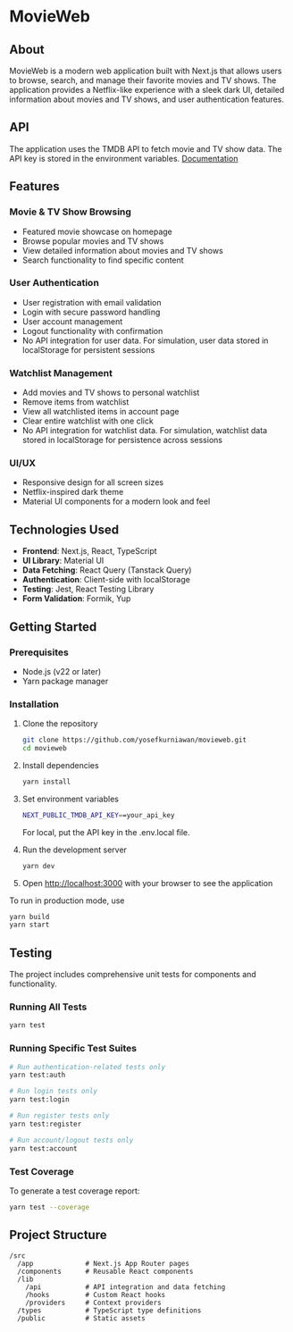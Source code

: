 # MovieWeb

## About

MovieWeb is a modern web application built with Next.js that allows users to browse, search, and manage their favorite movies and TV shows. The application provides a Netflix-like experience with a sleek dark UI, detailed information about movies and TV shows, and user authentication features.

## API

The application uses the TMDB API to fetch movie and TV show data. The API key is stored in the environment variables.
[Documentation](https://developer.themoviedb.org/reference/intro/getting-started)

## Features

### Movie & TV Show Browsing
- Featured movie showcase on homepage
- Browse popular movies and TV shows
- View detailed information about movies and TV shows
- Search functionality to find specific content

### User Authentication
- User registration with email validation
- Login with secure password handling
- User account management
- Logout functionality with confirmation
- No API integration for user data. For simulation, user data stored in localStorage for persistent sessions

### Watchlist Management
- Add movies and TV shows to personal watchlist
- Remove items from watchlist
- View all watchlisted items in account page
- Clear entire watchlist with one click
- No API integration for watchlist data. For simulation, watchlist data stored in localStorage for persistence across sessions

### UI/UX
- Responsive design for all screen sizes
- Netflix-inspired dark theme
- Material UI components for a modern look and feel

## Technologies Used

- **Frontend**: Next.js, React, TypeScript
- **UI Library**: Material UI
- **Data Fetching**: React Query (Tanstack Query)
- **Authentication**: Client-side with localStorage
- **Testing**: Jest, React Testing Library
- **Form Validation**: Formik, Yup

## Getting Started

### Prerequisites

- Node.js (v22 or later)
- Yarn package manager

### Installation

1. Clone the repository
   ```bash
   git clone https://github.com/yosefkurniawan/movieweb.git
   cd movieweb
   ```

2. Install dependencies
   ```bash
   yarn install
   ```

3. Set environment variables
   ```bash
   NEXT_PUBLIC_TMDB_API_KEY==your_api_key
   ```
   For local, put the API key in the .env.local file.

4. Run the development server
   ```bash
   yarn dev
   ```

5. Open [http://localhost:3000](http://localhost:3000) with your browser to see the application

To run in production mode, use

```bash
yarn build
yarn start
```

## Testing

The project includes comprehensive unit tests for components and functionality.

### Running All Tests

```bash
yarn test
```

### Running Specific Test Suites

```bash
# Run authentication-related tests only
yarn test:auth

# Run login tests only
yarn test:login

# Run register tests only
yarn test:register

# Run account/logout tests only
yarn test:account
```

### Test Coverage

To generate a test coverage report:

```bash
yarn test --coverage
```

## Project Structure

```
/src
  /app             # Next.js App Router pages
  /components      # Reusable React components
  /lib
    /api           # API integration and data fetching
    /hooks         # Custom React hooks
    /providers     # Context providers
  /types           # TypeScript type definitions
  /public          # Static assets
```
